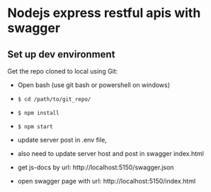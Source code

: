 Nodejs express restful apis with swagger
============
## Set up dev environment
Get the repo cloned to local using Git:
* Open bash (use git bash or powershell on windows)
* `$ cd /path/to/git_repo/`
* `$ npm install`
* `$ npm start`


* update server post in .env file,
* also need to update server host and post in swagger index.html


* get js-docs by url: http://localhost:5150/swagger.json
* open swagger page with url: http://localhost:5150/index.html